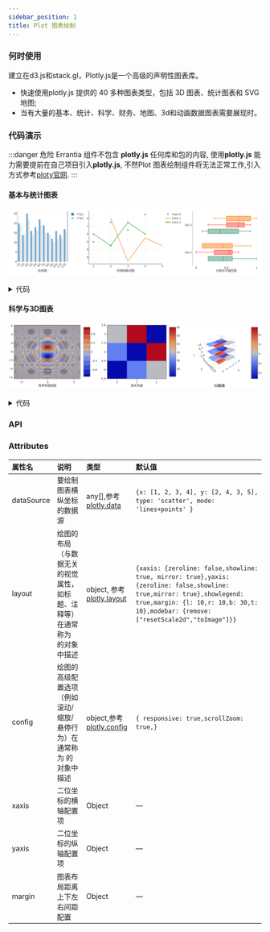 ```yaml
---
sidebar_position: 1
title: Plot 图表绘制
---
```


### 何时使用
建立在d3.js和stack.gl，Plotly.js是一个高级的声明性图表库。
- 快速使用plotly.js 提供的 40 多种图表类型，包括 3D 图表、统计图表和 SVG 地图;
- 当有大量的基本、统计、科学、财务、地图、3d和动画数据图表需要展现时。

### 代码演示
:::danger 危险
Errantia 组件不包含 **plotly.js** 任何库和包的内容, 使用**plotly.js** 能力需要提前在自己项目引入**plotly.js**, 不然Plot 图表绘制组件将无法正常工作,引入方式参考[ploty官网](https://plotly.com/javascript/getting-started/).
:::
#### 基本与统计图表
![table demo](../../../static/img/plotlyBase.png)
<details>
  <summary>代码</summary>
  ```html
  <template>
    <erFlex>
      <div style="width: 400px; height: 300px;">
        <erPlot 
          :dataSource="data"
          :layout="layout"
        />
      </div>
      <div style="width: 500px; height: 300px;">
        <erPlot
          :dataSource="data1"
          :xaxis="{title: '折线和散点图', zeroline: true, showline: true, mirror: false }"
          :yaxis="{zeroline: true, showline: true, mirror: false}"
          :margin="{b: 40}"
        />
      </div>
      <div style="width: 400px; height: 300px;">
        <erPlot
          :dataSource="data2"
          :layout="layout2"
          :margin="{l: 40}"
        />
      </div>
    </erFlex>
  </template>
  <script setup lang="ts">
    // 柱状图数据区域
    const data = [
      {
        x: ['1月', '2月', '3月', '4月', '5月', '6月', '7月', '8月', '9月', '10月', '11月', '12月'],
        y: [20, 14, 25, 16, 18, 22, 19, 15, 12, 16, 14, 17],
        type: 'bar',
        name: '产品1',
        marker: {
          color: 'rgb(49,130,189)',
          opacity: 0.7,
        }
      },
      {
        x: ['1月', '2月', '3月', '4月', '5月', '6月', '7月', '8月', '9月', '10月', '11月', '12月'],
        y: [19, 14, 22, 14, 16, 19, 15, 14, 10, 12, 12, 16],
        type: 'bar',
        name: '产品2',
        marker: {
          color: 'rgb(204,204,204)',
          opacity: 0.5
        }
      }
    ];
    const layout = {
      xaxis: {
        title: '柱状图',
        tickangle: -45
      },
      margin: {
        l: 40,
        r: 10,
        b: 50,
        t: 10,
      },
      barmode: 'group'
    };
    // 折线与散点数据区域
    const data1 = [
      {
        x: [1, 2, 3, 4],
        y: [10, 15, 13, 17],
        mode: 'markers',
        type: 'scatter'
      }, 
      {
        x: [2, 3, 4, 5],
        y: [16, 5, 11, 9],
        mode: 'lines',
        type: 'scatter'
      }, 
      {
        x: [1, 2, 3, 4],
        y: [12, 9, 15, 12],
        mode: 'lines+markers',
        type: 'scatter'
      }
    ];
    // 箱型图数据区域
    const y = [
      'day 1', 'day 1', 'day 1', 'day 1', 'day 1', 'day 1',
      'day 2', 'day 2', 'day 2', 'day 2', 'day 2', 'day 2'
    ]
    const data2 = [
      {
        x: [0.2, 0.2, 0.6, 1.0, 0.5, 0.4, 0.2, 0.7, 0.9, 0.1, 0.5, 0.3],
        y: y,
        name: 'kale',
        marker: {color: '#3D9970'},
        type: 'box',
        boxmean: false,
        orientation: 'h'
      }, 
      {
        x: [0.6, 0.7, 0.3, 0.6, 0.0, 0.5, 0.7, 0.9, 0.5, 0.8, 0.7, 0.2],
        y: y,
        name: 'radishes',
        marker: {color: '#FF4136'},
        type: 'box',
        boxmean: false,
        orientation: 'h'
      }, 
      {
        x: [0.1, 0.3, 0.1, 0.9, 0.6, 0.6, 0.9, 1.0, 0.3, 0.6, 0.8, 0.5],
        y: y,
        name: 'carrots',
        marker: {color: '#FF851B'},
        type: 'box',
        boxmean: false,
        orientation: 'h'
      }
    ];
    const layout2 = {
      xaxis: {
        title: '分组水平箱形图',
        zeroline: false,
        showline: false,
      },
      yaxis: {
        zeroline: true, 
        showline: true, 
        mirror: false
      },
      boxmode: 'group',
      showlegend: false,
    };
  </script>
  ```
</details>

#### 科学与3D图表
![tableBorder demo](../../../static/img/plotlyBetter.png)
<details>
  <summary>代码</summary>
  ```html
  <template>
    <erFlex>
      <div style="width: 450px; height: 300px;">
        <erPlot 
          :dataSource="data"
          :xaxis="{title: '简单等值线图'}"
          :margin="{b: 40, l:30}"
        />
      </div>
      <div style="width: 400px; height: 300px;">
        <erPlot
          :dataSource="[{
              z: [[1, 20, 30], [20, 1, 60], [30, 60, 1]],
              type: 'heatmap'
          }]"
          :xaxis="{title: '基本热图' }"
          :margin="{l: 30, b: 40}"
        />
      </div>
      <div style="width: 400px; height: 300px;">
        <erPlot
          :dataSource="data2"
          :margin="{l: 40, b: 30}"
        />
        <div style="margin-left: 140px; margin-top: -18px; position: fixed;">3d图表</div>
      </div>
    </erFlex>
  </template>
  <script setup lang="ts">
    // 等线数据区域
    const size = 100;
    let x = new Array(size);
    let y = new Array(size);
    let z = new Array(size);
    let i = undefined;
    let j = undefined;
    for(i = 0; i < size; i++) {
      x[i] = y[i] = -2 * Math.PI + 4 * Math.PI * i / size;
        z[i] = new Array(size);
    }
    for(i = 0; i < size; i++) {
        for(j = 0; j < size; j++) {
          var r2 = x[i]*x[i] + y[j]*y[j];
          z[i][j] = Math.sin(x[i]) * Math.cos(y[j]) * Math.sin(r2) / Math.log(r2+1);
      }
    }
    const data = [{
        z: z,
        x: x,
        y: y,
        type: 'contour'
      }
    ];
    // 3D数据区域
    const z1 = [
        [8.83,8.89,8.81,8.87,8.9,8.87],
        [8.89,8.94,8.85,8.94,8.96,8.92],
        [8.84,8.9,8.82,8.92,8.93,8.91],
        [8.79,8.85,8.79,8.9,8.94,8.92],
        [8.79,8.88,8.81,8.9,8.95,8.92],
        [8.8,8.82,8.78,8.91,8.94,8.92],
        [8.75,8.78,8.77,8.91,8.95,8.92],
        [8.8,8.8,8.77,8.91,8.95,8.94],
        [8.74,8.81,8.76,8.93,8.98,8.99],
        [8.89,8.99,8.92,9.1,9.13,9.11],
        [8.97,8.97,8.91,9.09,9.11,9.11],
        [9.04,9.08,9.05,9.25,9.28,9.27],
        [9,9.01,9,9.2,9.23,9.2],
        [8.99,8.99,8.98,9.18,9.2,9.19],
        [8.93,8.97,8.97,9.18,9.2,9.18]
    ];
    const z2 = [];
    const z3 = []
    {
      let i = undefined;
      let j = undefined;
      for (i=0;i<z1.length;i++ ) { 
        let z2_row = [];
          for(j=0;j<z1[i].length;j++) { 
            z2_row.push(z1[i][j]+1);
          }
          z2.push(z2_row);
      }
      for ( i=0;i<z1.length;i++ ) { 
        let z3_row = [];
          for( j=0;j<z1[i].length;j++) { 
            z3_row.push(z1[i][j]-1);
          }
          z3.push(z3_row);
      }
    }
    const data_z1 = {z: z1, type: 'surface'};
    const data_z2 = {z: z2, showscale: false, opacity:0.9, type: 'surface'};
    const data_z3 = {z: z3, showscale: false, opacity:0.9, type: 'surface'};
    const data2 = [data_z1, data_z2, data_z3];
  </script>
  ```
</details>

### API
### Attributes
|属性名|说明|类型|默认值|
|:------|:------|:------|:------|
|dataSource|要绘制图表横纵坐标的数据源|any[],参考[plotly.data](https://plotly.com/javascript/reference/)|`{x: [1, 2, 3, 4], y: [2, 4, 3, 5], type: 'scatter', mode: 'lines+points' }`|
|layout|绘图的布局（与数据无关的视觉属性，如标题、注释等）在通常称为 的对象中描述|object, 参考[plotly.layout](https://plotly.com/javascript/reference/layout/)|`{xaxis: {zeroline: false,showline: true, mirror: true},yaxis: {zeroline: false,showline: true,mirror: true},showlegend: true,margin: {l: 10,r: 10,b: 30,t: 10},modebar: {remove: ["resetScale2d","toImage"]}}`|
|config|绘图的高级配置选项（例如滚动/缩放/悬停行为）在通常称为 的对象中描述|object,参考[plotly.config](https://plotly.com/javascript/configuration-options/)|`{ responsive: true,scrollZoom: true,}`|
|xaxis|二位坐标的横轴配置项|Object|—|
|yaxis|二位坐标的纵轴配置项|Object|—|
|margin|图表布局距离上下左右间距配置|Object|—|
